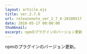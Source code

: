 ```yaml
---
layout: article.ejs
title: ver.2.7.6
url: releasenote_ver_2_7_6-20180517
date: 2018-05-17 00:00:00
thumbnail: 
excerpt: npmのプラグインのバージョン更新
---
```


npmのプラグインのバージョン更新。
